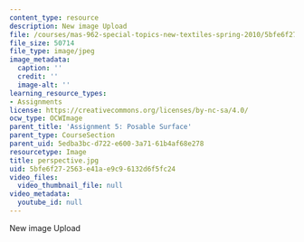 ```yaml
---
content_type: resource
description: New image Upload
file: /courses/mas-962-special-topics-new-textiles-spring-2010/5bfe6f272563e41ae9c96132d6f5fc24_perspective.jpg
file_size: 50714
file_type: image/jpeg
image_metadata:
  caption: ''
  credit: ''
  image-alt: ''
learning_resource_types:
- Assignments
license: https://creativecommons.org/licenses/by-nc-sa/4.0/
ocw_type: OCWImage
parent_title: 'Assignment 5: Posable Surface'
parent_type: CourseSection
parent_uid: 5edba3bc-d722-e600-3a71-61b4af68e278
resourcetype: Image
title: perspective.jpg
uid: 5bfe6f27-2563-e41a-e9c9-6132d6f5fc24
video_files:
  video_thumbnail_file: null
video_metadata:
  youtube_id: null
---
```

New image Upload
